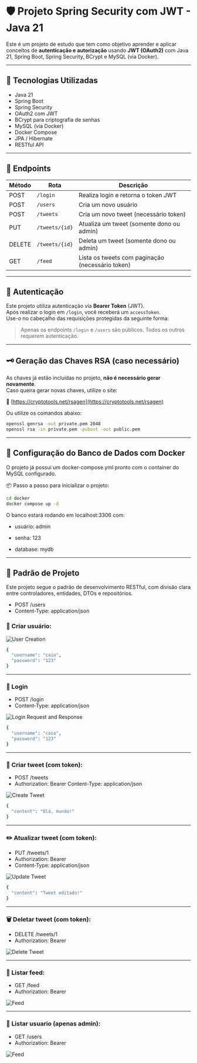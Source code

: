 # 🛡️ Projeto Spring Security com JWT - Java 21

Este é um projeto de estudo que tem como objetivo aprender e aplicar conceitos de **autenticação e autorização** usando **JWT (OAuth2)** com Java 21, Spring Boot, Spring Security, BCrypt e MySQL (via Docker).

---

## 🔧 Tecnologias Utilizadas

- Java 21
- Spring Boot
- Spring Security
- OAuth2 com JWT
- BCrypt para criptografia de senhas
- MySQL (via Docker)
- Docker Compose
- JPA / Hibernate
- RESTful API

---

## 🚀 Endpoints

| Método | Rota              | Descrição                                        |
|--------|-------------------|--------------------------------------------------|
| POST   | `/login`          | Realiza login e retorna o token JWT             |
| POST   | `/users`          | Cria um novo usuário                             |
| POST   | `/tweets`         | Cria um novo tweet (necessário token)           |
| PUT    | `/tweets/{id}`    | Atualiza um tweet (somente dono ou admin)       |
| DELETE | `/tweets/{id}`    | Deleta um tweet (somente dono ou admin)         |
| GET    | `/feed`           | Lista os tweets com paginação (necessário token)|

---

## 🔐 Autenticação

Este projeto utiliza autenticação via **Bearer Token** (JWT).  
Após realizar o login em `/login`, você receberá um `accessToken`.  
Use-o no cabeçalho das requisições protegidas da seguinte forma:


> Apenas os endpoints `/login` e `/users` são públicos. Todos os outros requerem autenticação.

---

## 🗝️ Geração das Chaves RSA (caso necessário)

As chaves já estão incluídas no projeto, **não é necessário gerar novamente**.  
Caso queira gerar novas chaves, utilize o site:

🔗 [https://cryptotools.net/rsagen](https://cryptotools.net/rsagen)

Ou utilize os comandos abaixo:

```bash
openssl genrsa -out private.pem 2048
openssl rsa -in private.pem -pubout -out public.pem
```
---

## 🐬 Configuração do Banco de Dados com Docker
O projeto já possui um docker-compose.yml pronto com o container do MySQL configurado.

📦 Passo a passo para inicializar o projeto:

```bash
cd docker
docker compose up -d
```
O banco estará rodando em localhost:3306 com:

 * usuário: admin

 * senha: 123

 * database: mydb

---

## 📘 Padrão de Projeto
Este projeto segue o padrão de desenvolvimento RESTful, com divisão clara entre controladores, entidades, DTOs e repositórios.

- POST /users
- Content-Type: application/json

### 👤 Criar usuário:

![User Creation](docs/images/create-user.png)

```bash
{
  "username": "caio",
  "password": "123"
}
```
---

### 🔐 Login

- POST /login
- Content-Type: application/json

![Login Request and Response](docs/images/login.png)

```bash
{
  "username": "caio",
  "password": "123"
}
```
---

### 📝 Criar tweet (com token):

- POST /tweets
- Authorization: Bearer <accessToken>
Content-Type: application/json

![Create Tweet](docs/images/create-tweet.png)

```bash
{
  "content": "Olá, mundo!"
}
```
---

### ✏️ Atualizar tweet (com token):

- PUT /tweets/1
- Authorization: Bearer <accessToken>
- Content-Type: application/json

![Update Tweet](docs/images/update-tweet.png)

```bash
{
  "content": "Tweet editado!"
}
```
---

### 🗑️ Deletar tweet (com token):

- DELETE /tweets/1
- Authorization: Bearer <accessToken>

![Delete Tweet](docs/images/delete-tweet.png)

---

### 📰 Listar feed:

- GET /feed
- Authorization: Bearer <accessToken>

![Feed](docs/images/feed.png)

---
### 📰 Listar usuario (apenas admin):

- GET /users
- Authorization: Bearer <accessToken>

![Feed](docs/images/users.png)
